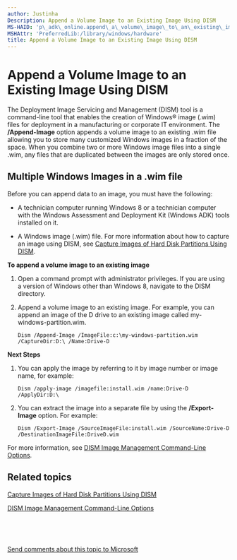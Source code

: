 ```yaml
---
author: Justinha
Description: Append a Volume Image to an Existing Image Using DISM
MS-HAID: 'p\_adk\_online.append\_a\_volume\_image\_to\_an\_existing\_image\_using\_dism\_\_s14'
MSHAttr: 'PreferredLib:/library/windows/hardware'
title: Append a Volume Image to an Existing Image Using DISM
---
```


# Append a Volume Image to an Existing Image Using DISM


The Deployment Image Servicing and Management (DISM) tool is a command-line tool that enables the creation of Windows® image (.wim) files for deployment in a manufacturing or corporate IT environment. The **/Append-Image** option appends a volume image to an existing .wim file allowing you to store many customized Windows images in a fraction of the space. When you combine two or more Windows image files into a single .wim, any files that are duplicated between the images are only stored once.

## <span id="multiple_windows_images_in_a_.wim_file"></span><span id="MULTIPLE_WINDOWS_IMAGES_IN_A_.WIM_FILE"></span>Multiple Windows Images in a .wim file


Before you can append data to an image, you must have the following:

-   A technician computer running Windows 8 or a technician computer with the Windows Assessment and Deployment Kit (Windows ADK) tools installed on it.

-   A Windows image (.wim) file. For more information about how to capture an image using DISM, see [Capture Images of Hard Disk Partitions Using DISM](capture-images-of-hard-disk-partitions-using-dism.md).

**To append a volume image to an existing image**

1.  Open a command prompt with administrator privileges. If you are using a version of Windows other than Windows 8, navigate to the DISM directory.

2.  Append a volume image to an existing image. For example, you can append an image of the D drive to an existing image called my-windows-partition.wim.

    ``` syntax
    Dism /Append-Image /ImageFile:c:\my-windows-partition.wim /CaptureDir:D:\ /Name:Drive-D
    ```

**Next Steps**

1.  You can apply the image by referring to it by image number or image name, for example:

    ``` syntax
    Dism /apply-image /imagefile:install.wim /name:Drive-D /ApplyDir:D:\
    ```

2.  You can extract the image into a separate file by using the **/Export-Image** option. For example:

    ``` syntax
    Dism /Export-Image /SourceImageFile:install.wim /SourceName:Drive-D /DestinationImageFile:DriveD.wim
    ```

For more information, see [DISM Image Management Command-Line Options](dism-image-management-command-line-options-s14.md).

## <span id="related_topics"></span>Related topics


[Capture Images of Hard Disk Partitions Using DISM](capture-images-of-hard-disk-partitions-using-dism.md)

[DISM Image Management Command-Line Options](dism-image-management-command-line-options-s14.md)

 

 

[Send comments about this topic to Microsoft](mailto:wsddocfb@microsoft.com?subject=Documentation%20feedback%20%5Bp_adk_online\p_adk_online%5D:%20Append%20a%20Volume%20Image%20to%20an%20Existing%20Image%20Using%20DISM%20%20RELEASE:%20%284/11/2016%29&body=%0A%0APRIVACY%20STATEMENT%0A%0AWe%20use%20your%20feedback%20to%20improve%20the%20documentation.%20We%20don't%20use%20your%20email%20address%20for%20any%20other%20purpose,%20and%20we'll%20remove%20your%20email%20address%20from%20our%20system%20after%20the%20issue%20that%20you're%20reporting%20is%20fixed.%20While%20we're%20working%20to%20fix%20this%20issue,%20we%20might%20send%20you%20an%20email%20message%20to%20ask%20for%20more%20info.%20Later,%20we%20might%20also%20send%20you%20an%20email%20message%20to%20let%20you%20know%20that%20we've%20addressed%20your%20feedback.%0A%0AFor%20more%20info%20about%20Microsoft's%20privacy%20policy,%20see%20http://privacy.microsoft.com/default.aspx. "Send comments about this topic to Microsoft")




